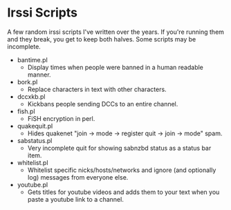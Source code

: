 Irssi Scripts
=============
A few random irssi scripts I've written over the years.
If you're running them and they break, you get to keep both halves.
Some scripts may be incomplete.

 - bantime.pl
   - Display times when people were banned in a human readable manner.
 - bork.pl
   - Replace characters in text with other characters.
 - dccxkb.pl
   - Kickbans people sending DCCs to an entire channel.
 - fish.pl
   - FiSH encryption in perl.
 - quakequit.pl
   - Hides quakenet "join -> mode -> register quit -> join -> mode" spam.
 - sabstatus.pl
   - Very incomplete quit for showing sabnzbd status as a status bar item.
 - whitelist.pl
   - Whitelist specific nicks/hosts/networks and ignore (and optionally log) messages from everyone else.
 - youtube.pl
   - Gets titles for youtube videos and adds them to your text when you paste a youtube link to a channel.
